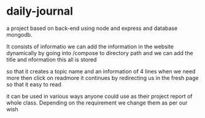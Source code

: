 # daily-journal
a project based on back-end using node and express and database mongodb.


It consists of informatio we can add the information in the website dynamically by going into /compose to directory path and we can add the title and nformation this all is stored 

so that it creates a topic name and an information of 4 lines when we need more then click on readmore it continues by redirecting us in the fresh page so that it easy to read 

it can be used in various ways anyone could use as their project report of whole class. Depending on the requirement we change them as per our wish
